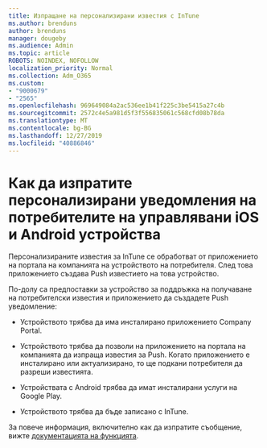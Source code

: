 ```yaml
---
title: Изпращане на персонализирани известия с InTune
ms.author: brenduns
author: brenduns
manager: dougeby
ms.audience: Admin
ms.topic: article
ROBOTS: NOINDEX, NOFOLLOW
localization_priority: Normal
ms.collection: Adm_O365
ms.custom:
- "9000679"
- "2565"
ms.openlocfilehash: 969649084a2ac536ee1b41f225c3be5415a27c4b
ms.sourcegitcommit: 2572c4e5a981d5f3f556835061c568cfd08b78da
ms.translationtype: MT
ms.contentlocale: bg-BG
ms.lasthandoff: 12/27/2019
ms.locfileid: "40886846"
---
```

# <a name="how-to-send-custom-notifications-to-the-users-of-managed-ios-and-android-devices"></a>Как да изпратите персонализирани уведомления на потребителите на управлявани iOS и Android устройства

Персонализираните известия за InTune се обработват от приложението на портала на компанията на устройството на потребителя. След това приложението създава Push известието на това устройство.

По-долу са предпоставки за устройство за поддръжка на получаване на потребителски известия и приложението да създадете Push уведомление:

- Устройството трябва да има инсталирано приложението Company Portal.  

- Устройството трябва да позволи на приложението на портала на компанията да изпраща известия за Push. Когато приложението е инсталирано или актуализирано, то ще подкани потребителя да разреши известията.

- Устройствата с Android трябва да имат инсталирани услуги на Google Play.

- Устройството трябва да бъде записано с InTune.

За повече информация, включително как да изпратите съобщение, вижте [документацията на функцията](https://docs.microsoft.com/intune/custom-notifications).
